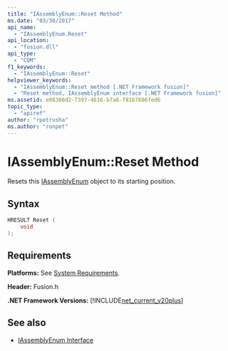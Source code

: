 ```yaml
---
title: "IAssemblyEnum::Reset Method"
ms.date: "03/30/2017"
api_name: 
  - "IAssemblyEnum.Reset"
api_location: 
  - "fusion.dll"
api_type: 
  - "COM"
f1_keywords: 
  - "IAssemblyEnum::Reset"
helpviewer_keywords: 
  - "IAssemblyEnum::Reset method [.NET Framework fusion]"
  - "Reset method, IAssemblyEnum interface [.NET Framework fusion]"
ms.assetid: e08308d2-7397-4616-b7a6-f81b7686fed6
topic_type: 
  - "apiref"
author: "rpetrusha"
ms.author: "ronpet"
---
```

# IAssemblyEnum::Reset Method
Resets this [IAssemblyEnum](../../../../docs/framework/unmanaged-api/fusion/iassemblyenum-interface.md) object to its starting position.  
  
## Syntax  
  
```cpp  
HRESULT Reset (  
    void  
);  
```  
  
## Requirements  
 **Platforms:** See [System Requirements](../../../../docs/framework/get-started/system-requirements.md).  
  
 **Header:** Fusion.h  
  
 **.NET Framework Versions:** [!INCLUDE[net_current_v20plus](../../../../includes/net-current-v20plus-md.md)]  
  
## See also

- [IAssemblyEnum Interface](../../../../docs/framework/unmanaged-api/fusion/iassemblyenum-interface.md)
